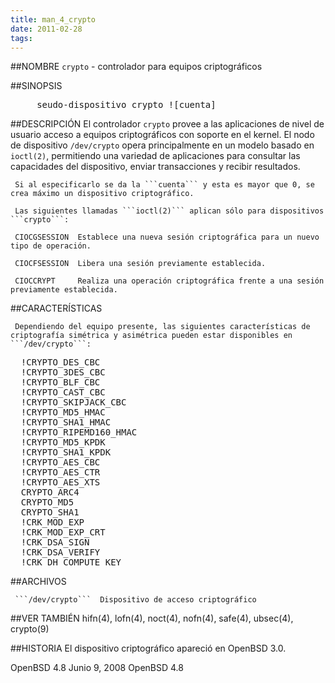 ```yaml
---
title: man_4_crypto
date: 2011-02-28
tags:
---
```

##NOMBRE 
    ```crypto``` - controlador para equipos criptográficos


##SINOPSIS 
<pre>
     seudo-dispositivo crypto ![cuenta]
</pre>

##DESCRIPCIÓN 
    El controlador ```crypto``` provee a las aplicaciones de nivel de usuario acceso a equipos criptográficos con soporte en el kernel. El nodo de dispositivo ```/dev/crypto``` opera principalmente en un modelo basado en ```ioctl(2)```, permitiendo una variedad de aplicaciones para consultar las capacidades del dispositivo, enviar transacciones y recibir resultados.
   
     Si al especificarlo se da la ```cuenta``` y esta es mayor que 0, se crea máximo un dispositivo criptográfico.

     Las siguientes llamadas ```ioctl(2)``` aplican sólo para dispositivos ```crypto```:

     CIOCGSESSION  Establece una nueva sesión criptográfica para un nuevo tipo de operación.

     CIOCFSESSION  Libera una sesión previamente establecida.

     CIOCCRYPT     Realiza una operación criptográfica frente a una sesión previamente establecida.

##CARACTERÍSTICAS

     Dependiendo del equipo presente, las siguientes características de criptografía simétrica y asimétrica pueden estar disponibles en ```/dev/crypto```:

<pre>
  !CRYPTO_DES_CBC
  !CRYPTO_3DES_CBC
  !CRYPTO_BLF_CBC
  !CRYPTO_CAST_CBC
  !CRYPTO_SKIPJACK_CBC
  !CRYPTO_MD5_HMAC
  !CRYPTO_SHA1_HMAC
  !CRYPTO_RIPEMD160_HMAC
  !CRYPTO_MD5_KPDK
  !CRYPTO_SHA1_KPDK
  !CRYPTO_AES_CBC
  !CRYPTO_AES_CTR
  !CRYPTO_AES_XTS
  CRYPTO_ARC4
  CRYPTO_MD5
  CRYPTO_SHA1
  !CRK_MOD_EXP
  !CRK_MOD_EXP_CRT
  !CRK_DSA_SIGN
  !CRK_DSA_VERIFY
  !CRK_DH_COMPUTE_KEY
</pre>

##ARCHIVOS

     ```/dev/crypto```  Dispositivo de acceso criptográfico

##VER TAMBIÉN
     hifn(4), lofn(4), noct(4), nofn(4), safe(4), ubsec(4), crypto(9)

##HISTORIA
     El dispositivo criptográfico apareció en OpenBSD 3.0.

OpenBSD 4.8                      Junio 9, 2008                      OpenBSD 4.8
